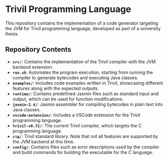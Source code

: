 # Trivil Programming Language

This repository contains the implementation of a code generator targeting the JVM for Trivil programming language, developed as part of a university thesis.

## Repository Contents

- **`src/`**: Contains the implementation of the Trivil compiler with the JVM backend extension.
- **`run.sh`**: Automates the program execution, starting from running the compiler to generate bytecodes and executing Java classes.
- **`examples/`**: Includes code examples written in Trivil, showcasing different features along with the expected outputs.
- **`runtime/`**: Contains predefined Jasmin files such as standard input and output, which can be used for function modifications.
- **`jasmin-2.4/`**: Jasmin assembler for compiling bytecodes in plain text into Java classes.
- **`vscode-extension/`**: Includes a VSCode extension for the Trivil programming language.
- **`trivil-v0.72/`**: The current Trivil compiler, which targets the C programming language.
- **`стд/`**: Trivil standard library. Note that not all features are supported by the JVM backend at this time.
- **`config/`**: Contains files such as error descriptions used by the compiler and build commands for building the executable for the C language.
